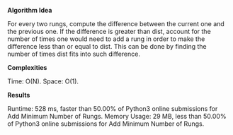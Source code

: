 **Algorithm Idea**

For every two rungs, compute the difference between 
the current one and the previous one. If the difference 
is greater than dist, account for the number of times 
one would need to add a rung in order to make the difference
less than or equal to dist. This can be done by finding the 
number of times dist fits into such difference.

**Complexities**

Time: O(N).
Space: O(1).

**Results**

Runtime: 528 ms, faster than 50.00% of Python3 online submissions for Add Minimum Number of Rungs.
Memory Usage: 29 MB, less than 50.00% of Python3 online submissions for Add Minimum Number of Rungs.
